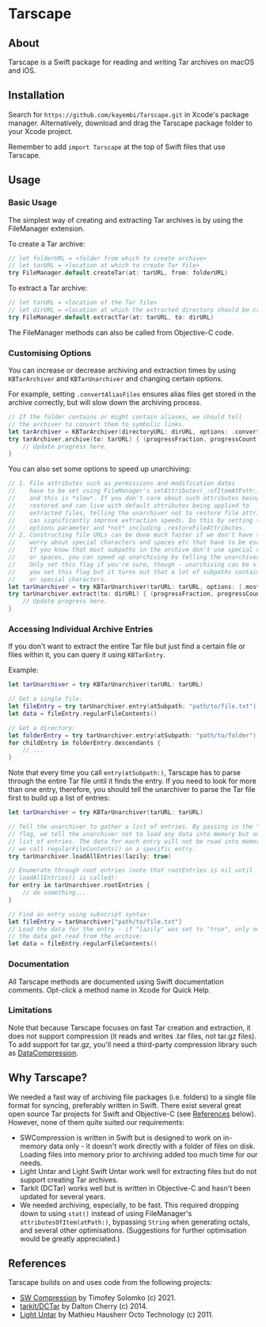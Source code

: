 # Tarscape


## About

Tarscape is a Swift package for reading and writing Tar archives on macOS and iOS.


## Installation

Search for `https://github.com/kayembi/Tarscape.git` in Xcode's package manager. Alternatively, download and drag the Tarscape package folder to your Xcode project.

Remember to add `import Tarscape` at the top of Swift files that use Tarscape.


## Usage

### Basic Usage

The simplest way of creating and extracting Tar archives is by using the FileManager extension.

To create a Tar archive:

```swift
// let folderURL = <folder from which to create archive>
// let tarURL = <location at which to create Tar file>
try FileManager.default.createTar(at: tarURL, from: folderURL)
```

To extract a Tar archive:

```swift
// let tarURL = <location of the Tar file>
// let dirURL = <location at which the extracted directory should be created>
try FileManager.default.extractTar(at: tarURL, to: dirURL)
```

The FileManager methods can also be called from Objective-C code.

### Customising Options

You can increase or decrease archiving and extraction times by using `KBTarArchiver` and `KBTarUnarchiver` and changing certain options.

For example, setting `.convertAliasFiles` ensures alias files get stored in the archive correctly, but will slow down the archiving process.

```swift
// If the folder contains or might contain aliases, we should tell 
// the archiver to convert them to symbolic links.
let tarArchiver = KBTarArchiver(directoryURL: dirURL, options: .convertAliasFiles)
try tarArchiver.archive(to: tarURL) { (progressFraction, progressCount) in
    // Update progress here.
}
```

You can also set some options to speed up unarchiving:

```swift
// 1. File attributes such as permissions and modification dates 
//    have to be set using FileManager's setAttributes(_:ofItemAtPath:) 
//    and this is *slow*. If you don't care about such attributes being 
//    restored and can live with default attributes being applied to 
//    extracted files, telling the unarchiver not to restore file attributes
//    can significantly improve extraction speeds. Do this by setting the
//    options parameter and *not* including .restoreFileAttributes.
// 2. Constructing file URLs can be done much faster if we don't have to 
//    worry about special characters and spaces etc that have to be escaped.
//    If you know that most subpaths in the archive don't use special characters
//    or spaces, you can speed up unarchiving by telling the unarchiver as much.
//    Only set this flag if you're sure, though - unarchiving can be slower if
//    you set this flag but it turns out that a lot of subpaths contain spaces
//    or special characters.
let tarUnarchiver = try KBTarUnarchiver(tarURL: tarURL, options: [.mostSubpathsCanBeUnescaped])
try tarUnarchiver.extract(to: dirURL) { (progressFraction, progressCount) in
    // Update progress here.
}

```

### Accessing Individual Archive Entries

If you don't want to extract the entire Tar file but just find a certain file or files within it, you can query it using `KBTarEntry`.

Example:

```swift
let tarUnarchiver = try KBTarUnarchiver(tarURL: tarURL)

// Get a single file:
let fileEntry = try tarUnarchiver.entry(atSubpath: "path/to/file.txt")
let data = fileEntry.regularFileContents()

// Get a directory:
let folderEntry = try tarUnarchiver.entry(atSubpath: "path/to/folder")
for childEntry in folderEntry.descendants {
    // ...
}
```

Note that every time you call `entry(atSubpath:)`, Tarscape has to parse through the entire Tar file until it finds the entry. If you need to look for more than one entry, therefore, you should tell the unarchiver to parse the Tar file first to build up a list of entries:

```swift
let tarUnarchiver = try KBTarUnarchiver(tarURL: tarURL)

// Tell the unarchiver to gather a list of entries. By passing in the "lazily" 
// flag, we tell the unarchiver not to load any data into memory but only the 
// list of entries. The data for each entry will not be read into memory until 
// we call regularFileContents() on a specific entry.
try tarUnarchiver.loadAllEntries(lazily: true)

// Enumerate through root entries (note that rootEntries is nil until 
// loadAllEntries() is called):
for entry in tarUnarchiver.rootEntries {
    // do something...
}

// Find an entry using subscript syntax:
let fileEntry = tarUnarchiver["path/to/file.txt"]
// Load the data for the entry - if "lazily" was set to "true", only now does 
// the data get read from the archive:
let data = fileEntry.regularFileContents()

```

### Documentation

All Tarscape methods are documented using Swift documentation comments. Opt-click a method name in Xcode for Quick Help.

### Limitations

Note that because Tarscape focuses on fast Tar creation and extraction, it does not support compression (it reads and writes .tar files, not tar.gz files). To add support for tar.gz, you'll need a third-party compression library such as [DataCompression](https://github.com/mw99/DataCompression).


## Why Tarscape?

We needed a fast way of archiving file packages (i.e. folders) to a single file format for syncing, preferably written in Swift. There exist several great open source Tar projects for Swift and Objective-C (see [References](#References) below). However, none of them quite suited our requirements:

- SWCompression is written in Swift but is designed to work on in-memory data only - it doesn't work directly with a folder of files on disk. Loading files into memory prior to archiving added too much time for our needs.
- Light Untar and Light Swift Untar work well for extracting files but do not support creating Tar archives.
- Tarkit (DCTar) works well but is written in Objective-C and hasn't been updated for several years.
- We needed archiving, especially, to be fast. This required dropping down to using `stat()` instead of using FileManager's `attributesOfItem(atPath:)`, bypassing `String` when generating octals, and several other optimisations. (Suggestions for further optimisation would be greatly appreciated.)


## References

Tarscape builds on and uses code from the following projects:

- [SW Compression](https://github.com/tsolomko/SWCompression) by Timofey Solomko (c) 2021.
- [tarkit/DCTar](https://github.com/daltoniam/tarkit) by Dalton Cherry (c) 2014.
- [Light Untar](https://github.com/mhausherr/Light-Untar-for-iOS/tree/b76f908f0a3b2d96ed5909938ab45a329f58cdf2) by Mathieu Hausherr Octo Technology (c) 2011.



